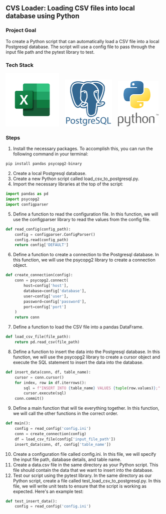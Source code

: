 ## CVS Loader: Loading CSV files into local database using Python

### Project Goal 
To create a Python script that can automatically load a CSV file into a local Postgresql database. The script will use a config file to pass through the input file path and the pytest library to test.

### Tech Stack
<p float='left'>
  <img src='/logos/logo_excel.png' width='170' />&nbsp;&nbsp;&nbsp;&nbsp;
  <img src='/logos/logo_postgres.png' width='150' />&nbsp;&nbsp;&nbsp;&nbsp; 
  <img src='/logos/logo_python.png' width='130' />
</p>

### Steps
1. Install the necessary packages. To accomplish this, you can run the following command in your terminal: 
```python
pip install pandas psycopg2-binary
```
2. Create a local Postgresql database. 
3. Create a new Python script called load_csv_to_postgresql.py.
4. Import the necessary libraries at the top of the script:
```python
import pandas as pd
import psycopg2
import configparser
```
5. Define a function to read the configuration file. In this function, we will use the configparser library to read the values from the config file.
```python
def read_config(config_path):
    config = configparser.ConfigParser()
    config.read(config_path)
    return config['DEFAULT']
```
6. Define a function to create a connection to the Postgresql database. In this function, we will use the psycopg2 library to create a connection object.
```python
def create_connection(config):
    conn = psycopg2.connect(
        host=config['host'],
        database=config['database'],
        user=config['user'],
        password=config['password'],
        port=config['port']
    )
    return conn
```
7. Define a function to load the CSV file into a pandas DataFrame.
```python
def load_csv_file(file_path):
    return pd.read_csv(file_path)
```
8. Define a function to insert the data into the Postgresql database. In this function, we will use the psycopg2 library to create a cursor object and execute the SQL statement to insert the data into the database.
```python
def insert_data(conn, df, table_name):
    cursor = conn.cursor()
    for index, row in df.iterrows():
        sql = f"INSERT INTO {table_name} VALUES {tuple(row.values)};"
        cursor.execute(sql)
    conn.commit()
```
9.  Define a main function that will tie everything together. In this function, we will call the other functions in the correct order.
```python
def main():
    config = read_config('config.ini')
    conn = create_connection(config)
    df = load_csv_file(config['input_file_path'])
    insert_data(conn, df, config['table_name'])
```
10. Create a configuration file called config.ini. In this file, we will specify the input file path, database details, and table name.
11. Create a data.csv file in the same directory as your Python script. This file should contain the data that we want to insert into the database.
12. Test our script using the pytest library. In the same directory as our Python script, create a file called test_load_csv_to_postgresql.py. In this file, we will write unit tests to ensure that the script is working as expected. Here's an example test:
```python
def test_insert_data():
    config = read_config('config.ini')
```
